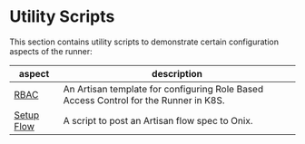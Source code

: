 # Utility Scripts

This section contains utility scripts to demonstrate certain configuration aspects of the runner:

| aspect | description |
|---|---|
| [RBAC](rbac.yaml.tem) | An Artisan template for configuring Role Based Access Control for the Runner in K8S. |
| [Setup Flow](newflow.sh) | A script to post an Artisan flow spec to Onix.  |